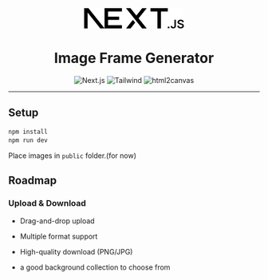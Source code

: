 <div align="center">
  <img src="/public/next.svg" alt="Image Frame Generator" width="200"/>
  <h1>Image Frame Generator</h1>
  
  <p>
    <img src="https://img.shields.io/badge/Next.js-000000?style=for-the-badge&logo=next.js&logoColor=white" alt="Next.js"/>
    <img src="https://img.shields.io/badge/Tailwind_CSS-38B2AC?style=for-the-badge&logo=tailwind-css&logoColor=white" alt="Tailwind"/>
    <img src="https://img.shields.io/badge/html2canvas-E34F26?style=for-the-badge&logo=html5&logoColor=white" alt="html2canvas"/>
  </p>
</div>

---



## Setup

```bash
npm install
npm run dev
```

Place images in `public` folder.(for now)

## Roadmap

### Upload & Download
- Drag-and-drop upload
- Multiple format support
- High-quality download (PNG/JPG)

- a good background collection to choose from

